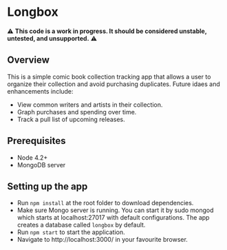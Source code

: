 # Longbox

:warning: **This code is a work in progress. It should be considered unstable, untested, and unsupported.** :warning:

## Overview

This is a simple comic book collection tracking app that allows a user to organize their collection and avoid purchasing duplicates. Future idaes and enhancements include:
  
   * View common writers and artists in their collection.
   * Graph purchases and spending over time.
   * Track a pull list of upcoming releases. 

## Prerequisites

   * Node 4.2+
   * MongoDB server
   
## Setting up the app

   * Run `npm install` at the root folder to download dependencies.
   * Make sure Mongo server is running. You can start it by sudo mongod which starts at localhost:27017 with default configurations. The app creates a database called `longbox` by default.
   * Run `npm start` to start the application.
   * Navigate to http://localhost:3000/ in your favourite browser.

